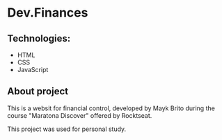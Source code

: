 <h1>Dev.Finances</h1>

<h2>Technologies:</h2>
<ul>
    <li>HTML</li>
    <li>CSS</li>
    <li>JavaScript</li>
</ul>

<h2>About project</h2>
<p> This is a websit for financial control, developed by Mayk Brito during the course "Maratona Discover" offered by Rocktseat.</p>
<p>This project was used for personal study.</p>
